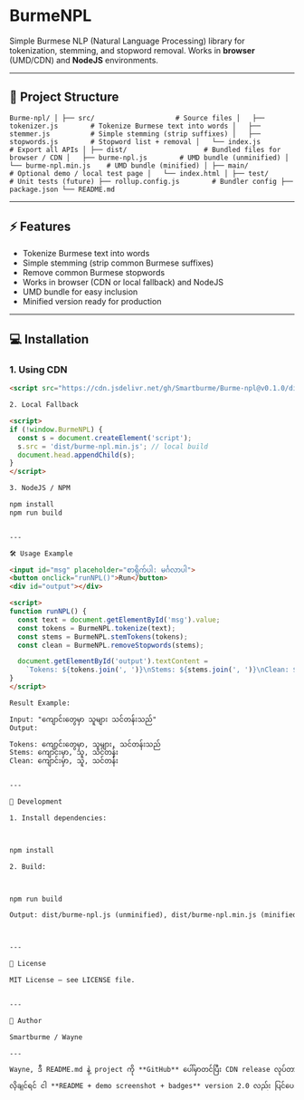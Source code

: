 # BurmeNPL

Simple Burmese NLP (Natural Language Processing) library for tokenization, stemming, and stopword removal. Works in **browser** (UMD/CDN) and **NodeJS** environments.

---

## 📂 Project Structure
```
Burme-npl/ │ ├── src/                    # Source files │   ├── tokenizer.js        # Tokenize Burmese text into words │   ├── stemmer.js          # Simple stemming (strip suffixes) │   ├── stopwords.js        # Stopword list + removal │   └── index.js            # Export all APIs │ ├── dist/                   # Bundled files for browser / CDN │   ├── burme-npl.js        # UMD bundle (unminified) │   └── burme-npl.min.js    # UMD bundle (minified) │ ├── main/                   # Optional demo / local test page │   └── index.html │ ├── test/                   # Unit tests (future) ├── rollup.config.js        # Bundler config ├── package.json └── README.md
```
---

## ⚡ Features

- Tokenize Burmese text into words
- Simple stemming (strip common Burmese suffixes)
- Remove common Burmese stopwords
- Works in browser (CDN or local fallback) and NodeJS
- UMD bundle for easy inclusion
- Minified version ready for production

---

## 💻 Installation

### 1. Using CDN

```html
<script src="https://cdn.jsdelivr.net/gh/Smartburme/Burme-npl@v0.1.0/dist/burme-npl.min.js"></script>

2. Local Fallback

<script>
if (!window.BurmeNPL) {
  const s = document.createElement('script');
  s.src = 'dist/burme-npl.min.js'; // local build
  document.head.appendChild(s);
}
</script>

3. NodeJS / NPM

npm install
npm run build


---

🛠 Usage Example

<input id="msg" placeholder="စာရိုက်ပါ: မင်္ဂလာပါ">
<button onclick="runNPL()">Run</button>
<div id="output"></div>

<script>
function runNPL() {
  const text = document.getElementById('msg').value;
  const tokens = BurmeNPL.tokenize(text);
  const stems = BurmeNPL.stemTokens(tokens);
  const clean = BurmeNPL.removeStopwords(stems);

  document.getElementById('output').textContent =
    `Tokens: ${tokens.join(', ')}\nStems: ${stems.join(', ')}\nClean: ${clean.join(', ')}`;
}
</script>

Result Example:

Input: "ကျောင်းတွေမှာ သူများ သင်တန်းသည်"
Output:

Tokens: ကျောင်းတွေမှာ, သူများ, သင်တန်းသည်
Stems: ကျောင်းမှာ, သူ, သင်တန်း
Clean: ကျောင်းမှာ, သူ, သင်တန်း


---

🔧 Development

1. Install dependencies:



npm install

2. Build:



npm run build

Output: dist/burme-npl.js (unminified), dist/burme-npl.min.js (minified)



---

📄 License

MIT License – see LICENSE file.


---

👤 Author

Smartburme / Wayne

---

Wayne, ဒီ README.md နဲ့ project ကို **GitHub** ပေါ်မှာတင်ပြီး CDN release လုပ်တာ၊ local fallback သုံးတာ၊ browser / NodeJS အသုံးချတာကို အားလုံး clear ဖြစ်သွားမယ်။  

လိုချင်ရင် ငါ **README + demo screenshot + badges** version 2.0 လည်း ပြင်ပေးနိုင်တယ်။

